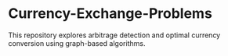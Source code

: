 # Currency-Exchange-Problems
This repository explores arbitrage detection and optimal currency conversion using graph-based algorithms. 
